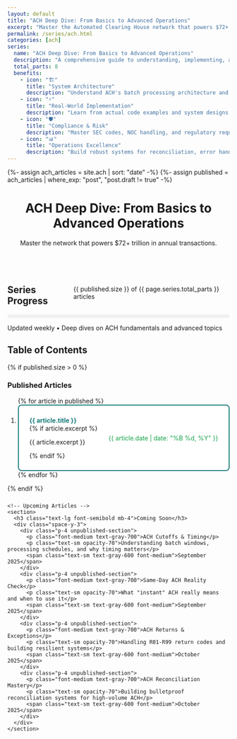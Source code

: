 ```yaml
---
layout: default
title: "ACH Deep Dive: From Basics to Advanced Operations"
excerpt: "Master the Automated Clearing House network that powers $72+ trillion in annual transactions. From fundamentals to advanced compliance and operations."
permalink: /series/ach.html
categories: [ach]
series:
  name: "ACH Deep Dive: From Basics to Advanced Operations"
  description: "A comprehensive guide to understanding, implementing, and optimizing ACH payment systems. From basic concepts to advanced compliance, error handling, and operational best practices."
  total_parts: 8
  benefits:
    - icon: "🏗️"
      title: "System Architecture"
      description: "Understand ACH's batch processing architecture and how to build around it."
    - icon: "⚡"
      title: "Real-World Implementation"
      description: "Learn from actual code examples and system designs used in production."
    - icon: "🛡️"
      title: "Compliance & Risk"
      description: "Master SEC codes, NOC handling, and regulatory requirements."
    - icon: "📊"
      title: "Operations Excellence"
      description: "Build robust systems for reconciliation, error handling, and audit trails."
---
```


{%- assign ach_articles = site.ach | sort: "date" -%}
{%- assign published = ach_articles | where_exp: "post", "post.draft != true" -%}

<div class="mx-auto max-w-3xl">
  <header class="space-y-3 mb-8">
    <h1 class="text-4xl font-bold">ACH Deep Dive: From Basics to Advanced Operations</h1>
    <p class="text-lg opacity-80">Master the network that powers $72+ trillion in annual transactions.</p>
  </header>

  <!-- Series Progress -->
  <div class="card mb-8">
    <div class="flex justify-between items-center mb-4">
      <h2 class="text-xl font-semibold">Series Progress</h2>
      <span class="text-sm opacity-60">{{ published.size }} of {{ page.series.total_parts }} articles</span>
    </div>
    <div style="background: #f0f0f0; height: 8px; border-radius: 4px; overflow: hidden;">
      <div style="background: var(--accent); height: 100%; width: {{ published.size | times: 100.0 | divided_by: page.series.total_parts }}%; border-radius: 4px;"></div>
    </div>
    <p class="text-sm opacity-60 mt-2">Updated weekly • Deep dives on ACH fundamentals and advanced topics</p>
  </div>

  <!-- Table of Contents -->
  <h2 class="text-2xl font-semibold mb-6">Table of Contents</h2>
  
  <div class="space-y-6">
    <!-- Published Articles -->
    {% if published.size > 0 %}
    <section>
      <h3 class="text-lg font-semibold mb-4">Published Articles</h3>
      <ol class="space-y-3">
        {% for article in published %}
        <li>
          <a href="{{ article.url }}" class="published-article-link">
            <div class="flex justify-between items-center">
              <div class="flex-grow">
                <h4 class="font-medium text-accent article-title">{{ article.title }}</h4>
                {% if article.excerpt %}
                <p class="text-sm opacity-70 mt-2">{{ article.excerpt }}</p>
                {% endif %}
              </div>
              <span class="text-sm text-green-600 font-medium published-badge">{{ article.date | date: "%B %d, %Y" }}</span>
            </div>
          </a>
        </li>
        {% endfor %}
      </ol>
    </section>
    {% endif %}

    <!-- Upcoming Articles -->
    <section>
      <h3 class="text-lg font-semibold mb-4">Coming Soon</h3>
      <div class="space-y-3">
        <div class="p-4 unpublished-section">
          <p class="font-medium text-gray-700">ACH Cutoffs & Timing</p>
          <p class="text-sm opacity-70">Understanding batch windows, processing schedules, and why timing matters</p>
          <span class="text-sm text-gray-600 font-medium">September 2025</span>
        </div>
        <div class="p-4 unpublished-section">
          <p class="font-medium text-gray-700">Same-Day ACH Reality Check</p>
          <p class="text-sm opacity-70">What "instant" ACH really means and when to use it</p>
          <span class="text-sm text-gray-600 font-medium">September 2025</span>
        </div>
        <div class="p-4 unpublished-section">
          <p class="font-medium text-gray-700">ACH Returns & Exceptions</p>
          <p class="text-sm opacity-70">Handling R01-R99 return codes and building resilient systems</p>
          <span class="text-sm text-gray-600 font-medium">October 2025</span>
        </div>
        <div class="p-4 unpublished-section">
          <p class="font-medium text-gray-700">ACH Reconciliation Mastery</p>
          <p class="text-sm opacity-70">Building bulletproof reconciliation systems for high-volume ACH</p>
          <span class="text-sm text-gray-600 font-medium">October 2025</span>
        </div>
      </div>
    </section>
  </div>
</div>

<style>
.space-y-3 > * + * {
  margin-top: 12px;
}

.space-y-6 > * + * {
  margin-top: 24px;
}

.text-accent {
  color: var(--accent);
  text-decoration: none;
}

.text-accent:hover {
  text-decoration: underline;
}

.text-green-600 {
  color: #16a34a;
}

.text-gray-600 {
  color: #4b5563;
}

.text-gray-500 {
  color: #6b7280;
}

.bg-gray-50 {
  background-color: #f9fafb;
}

/* Published Article Styling - Entire Card Clickable */
.published-article-link {
  display: block;
  border: 2px solid #157878;
  border-radius: 8px;
  background-color: white;
  padding: 1.5rem;
  text-decoration: none;
  color: inherit;
  transition: all 0.2s ease;
}

.published-article-link:hover {
  border-color: #0f6b6b;
  background-color: #f8fffe;
  transform: translateY(-1px);
  box-shadow: 0 4px 12px rgba(21, 120, 120, 0.15);
  text-decoration: none;
}

.published-article-link .article-title {
  color: #157878;
  transition: color 0.2s ease;
}

.published-article-link:hover .article-title {
  color: #0f6b6b;
}

/* Unpublished Article Styling - Clear but Minimalistic */
.unpublished-article {
  border: 2px solid #d1d5db;
  border-radius: 8px;
  background-color: #f9fafb;
  padding: 1.5rem;
  transition: all 0.2s ease;
}

.unpublished-article:hover {
  border-color: #9ca3af;
  background-color: #f3f4f6;
}

/* Spacing improvements */
.article-title {
  margin: 0;
  line-height: 1.4;
}

.published-badge {
  margin-left: 1rem;
  white-space: nowrap;
}

.unpublished-section {
  border: 2px solid #d1d5db;
  border-radius: 8px;
  background-color: #f9fafb;
  transition: all 0.2s ease;
}

.unpublished-section:hover {
  border-color: #9ca3af;
}

.flex {
  display: flex;
}

.justify-between {
  justify-content: space-between;
}

.items-center {
  align-items: center;
}

@media (max-width: 640px) {
  .flex {
    flex-direction: column;
    align-items: flex-start;
    gap: 12px;
  }
  
  .justify-between {
    justify-content: flex-start;
  }
  
  .published-article-link,
  .unpublished-article {
    padding: 1.25rem;
  }
  
  .published-badge {
    margin-left: 0;
    margin-top: 0.5rem;
  }
}
</style>
